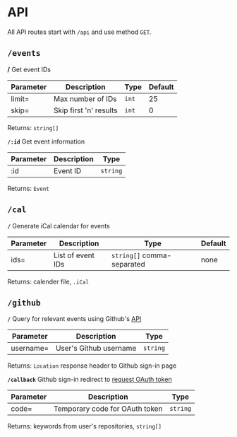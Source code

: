 # API

All API routes start with `/api` and use method `GET`.

## `/events`

**/** Get event IDs

| Parameter | Description            | Type  | Default |
| --------- | ---------------------- | ----- | ------- |
| limit=    | Max number of IDs      | `int` | 25      |
| skip=     | Skip first 'n' results | `int` | 0       |

Returns: `string[]`

**`/:id`** Get event information

| Parameter | Description | Type     |
| --------- | ----------- | -------- |
| :id       | Event ID    | `string` |

Returns: `Event`

## `/cal`

**`/`** Generate iCal calendar for events

| Parameter | Description       | Type                       | Default |
| --------- | ----------------- | -------------------------- | ------- |
| ids=      | List of event IDs | `string[]` comma-separated | none    |

Returns: calender file, `.iCal`

## `/github`

**`/`** Query for relevant events using Github's [API](https://developer.github.com/v4/)

| Parameter | Description            | Type     |
| --------- | ---------------------- | -------- |
| username= | User's Github username | `string` |

Returns: `Location` response header to Github sign-in page

**`/callback`** Github sign-in redirect to [request OAuth token](https://developer.github.com/apps/building-oauth-apps/authorizing-oauth-apps/#1-request-a-users-github-identity)

| Parameter | Description                    | Type     |
| --------- | ------------------------------ | -------- |
| code=     | Temporary code for OAuth token | `string` |

Returns: keywords from user's repositories, `string[]`
